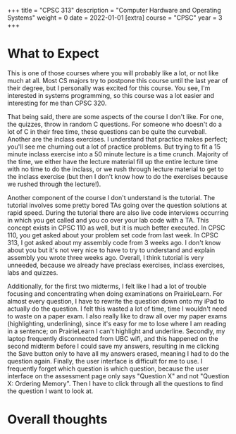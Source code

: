+++
title = "CPSC 313"
description = "Computer Hardware and Operating Systems"
weight = 0
date = 2022-01-01
[extra]
course = "CPSC"
year = 3
+++

# What to Expect
This is one of those courses where you will probably like a lot, or not like much at all. Most CS majors try to postpone this course until the last year of their degree, but I personally was excited for this course. You see, I'm interested in systems programming, so this course was a lot easier and interesting for me than CPSC 320. 

That being said, there are some aspects of the course I don't like. For one, the quizzes, throw in random C questions. For someone who doesn't do a lot of C in their free time, these questions can be quite the curveball. Another are the inclass exercises. I understand that practice makes perfect; you'll see me churning out a lot of practice problems. But trying to fit a 15 minute inclass exercise into a 50 minute lecture is a time crunch. Majority of the time, we either have the lecture material fill up the entire lecture time with no time to do the inclass, or we rush through lecture material to get to the inclass exercise (but then I don't know how to do the exercises because we rushed through the lecture!). 

Another component of the course I don't understand is the tutorial. The tutorial involves some pretty bored TAs going over the question solutions at rapid speed. During the tutorial there are also live code interviews occurring in which you get called and you co over your lab code with a TA. This concept exists in CPSC 110 as well, but it is much better executed. In CPSC 110, you get asked about your problem set code from last week. In CPSC 313, I got asked about my assembly code from 3 weeks ago. I don't know about you but it's not very nice to have to try to understand and explain assembly you wrote three weeks ago. Overall, I think tutorial is very unneeded, because we already have preclass exercises, inclass exercises, labs and quizzes. 

Additionally, for the first two midterms, I felt like I had a lot of trouble focusing and concentrating when doing examinations on PrairieLearn. For almost every question, I have to rewrite the question down onto my iPad to actually do the question. I felt this wasted a lot of time, time I wouldn't need to waste on a paper exam. I also really like to draw all over my paper exams (highlighting, underlining), since it's easy for me to lose where I am reading in a sentence; on PrairieLearn I can't highlight and underline. Secondly, my laptop frequently disconnected from UBC wifi, and this happened on the second midterm before I could save my answers, resulting in me clicking the Save button only to have all my answers erased, meaning I had to do the question again. Finally, the user interface is difficult for me to use. I frequently forget which question is which question, because the user interface on the assessment page only says "Question X" and not "Question X: Ordering Memory". Then I have to click through all the questions to find the question I want to look at.

# Overall thoughts
